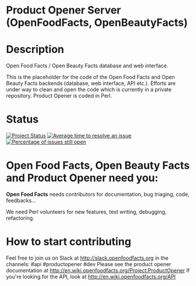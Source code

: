 Product Opener Server (OpenFoodFacts, OpenBeautyFacts)
====================

**Description**
===
Open Food Facts / Open Beauty Facts database and web interface.

This is the placeholder for the code of the Open Food Facts and Open Beauty Facts backends (database, web interface, API etc.).
Efforts are under way to clean and open the code which is currently in a private repository. Product Opener is coded in Perl.


**Status**
===

[![Project Status](http://opensource.box.com/badges/active.svg)](http://opensource.box.com/badges)
[![Average time to resolve an issue](http://isitmaintained.com/badge/resolution/openfoodfacts/openfoodfacts-server.svg)](http://isitmaintained.com/project/openfoodfacts/openfoodfacts-server.svg "Average time to resolve an issue")
[![Percentage of issues still open](http://isitmaintained.com/badge/open/openfoodfacts/openfoodfacts-server.svg)](http://isitmaintained.com/project/openfoodfacts/openfoodfacts-server.svg "Percentage of issues still open")

**Open Food Facts**, **Open Beauty Facts** and **Product Opener** need you:
===

**Open Food Facts** needs contributors for documentation, bug triaging, code, feedbacks…

We need Perl volunteers for new features, test writing, debugging, refactoring.

**How to start contributing**
===

Feel free to join us on Slack at http://slack.openfoodfacts.org in the channels: #api #productopener #dev
Please see the product opener documentation at http://en.wiki.openfoodfacts.org/Project:ProductOpener
If you're looking for the API, look at http://en.wiki.openfoodfacts.org/API

